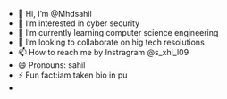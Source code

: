 - 👋 Hi, I’m @Mhdsahil
- 👀 I’m interested in cyber security 
- 🌱 I’m currently learning computer science engineering 
- 💞️ I’m looking to collaborate on hig tech resolutions 
- 📫 How to reach me by Instragram @s_xhi_l09
- 😄 Pronouns: sahil
- ⚡ Fun fact:iam taken bio in pu
- 

<!---
Mhdsahil/Mhdsahil is a ✨ special ✨ repository because its `README.md` (this file) appears on your GitHub profile.
You can click the Preview link to take a look at your changes.
--->

